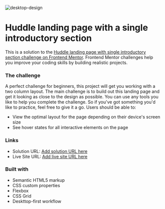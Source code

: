 


![desktop-design](https://user-images.githubusercontent.com/93255365/215128388-f7a2c1df-1933-46b7-871d-c7a6695d5e94.jpg)
# Huddle landing page with a single introductory section
This is a solution to the [Huddle landing page with single introductory section challenge on Frontend Mentor](https://www.frontendmentor.io/challenges/huddle-landing-page-with-a-single-introductory-section-B_2Wvxgi0). Frontend Mentor challenges help you improve your coding skills by building realistic projects. 

### The challenge
A perfect challenge for beginners, this project will get you working with a two column layout. The main challenge is to build out this landing page and get it looking as close to the design as possible. You can use any tools you like to help you complete the challenge. So if you've got something you'd like to practice, feel free to give it a go.
Users should be able to:

- View the optimal layout for the page depending on their device's screen size
- See hover states for all interactive elements on the page

### Links

- Solution URL: [Add solution URL here](https://www.frontendmentor.io/solutions/responsive-design-huddle-landing-page-with-pure-css-Qc7xD8-3l4)
- Live Site URL: [Add live site URL here](https://itsnooshin.github.io/huddle-landing-page/)


### Built with

- Semantic HTML5 markup
- CSS custom properties
- Flexbox
- CSS Grid
- Deskttop-first workflow
